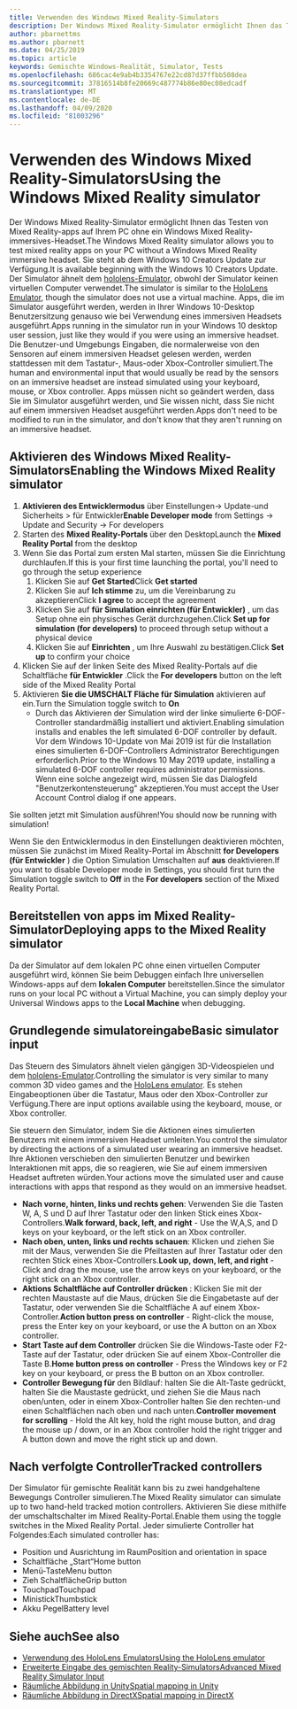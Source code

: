 ```yaml
---
title: Verwenden des Windows Mixed Reality-Simulators
description: Der Windows Mixed Reality-Simulator ermöglicht Ihnen das Testen von Mixed Reality-apps auf Ihrem PC ohne ein Windows Mixed Reality-immersives-Headset.
author: pbarnettms
ms.author: pbarnett
ms.date: 04/25/2019
ms.topic: article
keywords: Gemischte Windows-Realität, Simulator, Tests
ms.openlocfilehash: 686cac4e9ab4b3354767e22cd87d37ffbb508dea
ms.sourcegitcommit: 37816514b8fe20669c487774b86e80ec08edcadf
ms.translationtype: MT
ms.contentlocale: de-DE
ms.lasthandoff: 04/09/2020
ms.locfileid: "81003296"
---
```

# <a name="using-the-windows-mixed-reality-simulator"></a><span data-ttu-id="56e4a-104">Verwenden des Windows Mixed Reality-Simulators</span><span class="sxs-lookup"><span data-stu-id="56e4a-104">Using the Windows Mixed Reality simulator</span></span>

<span data-ttu-id="56e4a-105">Der Windows Mixed Reality-Simulator ermöglicht Ihnen das Testen von Mixed Reality-apps auf Ihrem PC ohne ein Windows Mixed Reality-immersives-Headset.</span><span class="sxs-lookup"><span data-stu-id="56e4a-105">The Windows Mixed Reality simulator allows you to test mixed reality apps on your PC without a Windows Mixed Reality immersive headset.</span></span> <span data-ttu-id="56e4a-106">Sie steht ab dem Windows 10 Creators Update zur Verfügung.</span><span class="sxs-lookup"><span data-stu-id="56e4a-106">It is available beginning with the Windows 10 Creators Update.</span></span> <span data-ttu-id="56e4a-107">Der Simulator ähnelt dem [hololens-Emulator](using-the-hololens-emulator.md), obwohl der Simulator keinen virtuellen Computer verwendet.</span><span class="sxs-lookup"><span data-stu-id="56e4a-107">The simulator is similar to the [HoloLens Emulator](using-the-hololens-emulator.md), though the simulator does not use a virtual machine.</span></span> <span data-ttu-id="56e4a-108">Apps, die im Simulator ausgeführt werden, werden in Ihrer Windows 10-Desktop Benutzersitzung genauso wie bei Verwendung eines immersiven Headsets ausgeführt.</span><span class="sxs-lookup"><span data-stu-id="56e4a-108">Apps running in the simulator run in your Windows 10 desktop user session, just like they would if you were using an immersive headset.</span></span> <span data-ttu-id="56e4a-109">Die Benutzer-und Umgebungs Eingaben, die normalerweise von den Sensoren auf einem immersiven Headset gelesen werden, werden stattdessen mit dem Tastatur-, Maus-oder Xbox-Controller simuliert.</span><span class="sxs-lookup"><span data-stu-id="56e4a-109">The human and environmental input that would usually be read by the sensors on an immersive headset are instead simulated using your keyboard, mouse, or Xbox controller.</span></span> <span data-ttu-id="56e4a-110">Apps müssen nicht so geändert werden, dass Sie im Simulator ausgeführt werden, und Sie wissen nicht, dass Sie nicht auf einem immersiven Headset ausgeführt werden.</span><span class="sxs-lookup"><span data-stu-id="56e4a-110">Apps don't need to be modified to run in the simulator, and don't know that they aren't running on an immersive headset.</span></span>

## <a name="enabling-the-windows-mixed-reality-simulator"></a><span data-ttu-id="56e4a-111">Aktivieren des Windows Mixed Reality-Simulators</span><span class="sxs-lookup"><span data-stu-id="56e4a-111">Enabling the Windows Mixed Reality simulator</span></span>

1. <span data-ttu-id="56e4a-112">**Aktivieren des Entwicklermodus** über Einstellungen-> Update-und Sicherheits > für Entwickler</span><span class="sxs-lookup"><span data-stu-id="56e4a-112">**Enable Developer mode** from Settings -> Update and Security -> For developers</span></span>
2. <span data-ttu-id="56e4a-113">Starten des **Mixed Reality-Portals** über den Desktop</span><span class="sxs-lookup"><span data-stu-id="56e4a-113">Launch the **Mixed Reality Portal** from the desktop</span></span>
3. <span data-ttu-id="56e4a-114">Wenn Sie das Portal zum ersten Mal starten, müssen Sie die Einrichtung durchlaufen.</span><span class="sxs-lookup"><span data-stu-id="56e4a-114">If this is your first time launching the portal, you'll need to go through the setup experience</span></span>
   1. <span data-ttu-id="56e4a-115">Klicken Sie auf **Get Started**</span><span class="sxs-lookup"><span data-stu-id="56e4a-115">Click **Get started**</span></span>
   2. <span data-ttu-id="56e4a-116">Klicken Sie auf **Ich stimme** zu, um die Vereinbarung zu akzeptieren</span><span class="sxs-lookup"><span data-stu-id="56e4a-116">Click **I agree** to accept the agreement</span></span>
   3. <span data-ttu-id="56e4a-117">Klicken Sie auf **für Simulation einrichten (für Entwickler)** , um das Setup ohne ein physisches Gerät durchzugehen.</span><span class="sxs-lookup"><span data-stu-id="56e4a-117">Click **Set up for simulation (for developers)** to proceed through setup without a physical device</span></span>
   4. <span data-ttu-id="56e4a-118">Klicken Sie auf **Einrichten** , um Ihre Auswahl zu bestätigen.</span><span class="sxs-lookup"><span data-stu-id="56e4a-118">Click **Set up** to confirm your choice</span></span>
4. <span data-ttu-id="56e4a-119">Klicken Sie auf der linken Seite des Mixed Reality-Portals auf die Schaltfläche **für Entwickler** .</span><span class="sxs-lookup"><span data-stu-id="56e4a-119">Click the **For developers** button on the left side of the Mixed Reality Portal</span></span>
5. <span data-ttu-id="56e4a-120">Aktivieren **Sie die UMSCHALT Fläche für Simulation** aktivieren auf ein.</span><span class="sxs-lookup"><span data-stu-id="56e4a-120">Turn the Simulation toggle switch to **On**</span></span>
   * <span data-ttu-id="56e4a-121">Durch das Aktivieren der Simulation wird der linke simulierte 6-DOF-Controller standardmäßig installiert und aktiviert.</span><span class="sxs-lookup"><span data-stu-id="56e4a-121">Enabling simulation installs and enables the left simulated 6-DOF controller by default.</span></span>  <span data-ttu-id="56e4a-122">Vor dem Windows 10-Update von Mai 2019 ist für die Installation eines simulierten 6-DOF-Controllers Administrator Berechtigungen erforderlich.</span><span class="sxs-lookup"><span data-stu-id="56e4a-122">Prior to the Windows 10 May 2019 update, installing a simulated 6-DOF controller requires administrator permissions.</span></span>  <span data-ttu-id="56e4a-123">Wenn eine solche angezeigt wird, müssen Sie das Dialogfeld "Benutzerkontensteuerung" akzeptieren.</span><span class="sxs-lookup"><span data-stu-id="56e4a-123">You must accept the User Account Control dialog if one appears.</span></span>

<span data-ttu-id="56e4a-124">Sie sollten jetzt mit Simulation ausführen!</span><span class="sxs-lookup"><span data-stu-id="56e4a-124">You should now be running with simulation!</span></span>

<span data-ttu-id="56e4a-125">Wenn Sie den Entwicklermodus in den Einstellungen deaktivieren möchten, müssen Sie zunächst im Mixed Reality-Portal im Abschnitt **for Developers (für Entwickler** ) die Option Simulation Umschalten auf **aus** deaktivieren.</span><span class="sxs-lookup"><span data-stu-id="56e4a-125">If you want to disable Developer mode in Settings, you should first turn the Simulation toggle switch to **Off** in the **For developers** section of the Mixed Reality Portal.</span></span>

## <a name="deploying-apps-to-the-mixed-reality-simulator"></a><span data-ttu-id="56e4a-126">Bereitstellen von apps im Mixed Reality-Simulator</span><span class="sxs-lookup"><span data-stu-id="56e4a-126">Deploying apps to the Mixed Reality simulator</span></span>

<span data-ttu-id="56e4a-127">Da der Simulator auf dem lokalen PC ohne einen virtuellen Computer ausgeführt wird, können Sie beim Debuggen einfach Ihre universellen Windows-apps auf dem **lokalen Computer** bereitstellen.</span><span class="sxs-lookup"><span data-stu-id="56e4a-127">Since the simulator runs on your local PC without a Virtual Machine, you can simply deploy your Universal Windows apps to the **Local Machine** when debugging.</span></span>

## <a name="basic-simulator-input"></a><span data-ttu-id="56e4a-128">Grundlegende simulatoreingabe</span><span class="sxs-lookup"><span data-stu-id="56e4a-128">Basic simulator input</span></span>

<span data-ttu-id="56e4a-129">Das Steuern des Simulators ähnelt vielen gängigen 3D-Videospielen und dem [hololens-Emulator](using-the-hololens-emulator.md).</span><span class="sxs-lookup"><span data-stu-id="56e4a-129">Controlling the simulator is very similar to many common 3D video games and the [HoloLens emulator](using-the-hololens-emulator.md).</span></span> <span data-ttu-id="56e4a-130">Es stehen Eingabeoptionen über die Tastatur, Maus oder den Xbox-Controller zur Verfügung.</span><span class="sxs-lookup"><span data-stu-id="56e4a-130">There are input options available using the keyboard, mouse, or Xbox controller.</span></span>

<span data-ttu-id="56e4a-131">Sie steuern den Simulator, indem Sie die Aktionen eines simulierten Benutzers mit einem immersiven Headset umleiten.</span><span class="sxs-lookup"><span data-stu-id="56e4a-131">You control the simulator by directing the actions of a simulated user wearing an immersive headset.</span></span> <span data-ttu-id="56e4a-132">Ihre Aktionen verschieben den simulierten Benutzer und bewirken Interaktionen mit apps, die so reagieren, wie Sie auf einem immersiven Headset auftreten würden.</span><span class="sxs-lookup"><span data-stu-id="56e4a-132">Your actions move the simulated user and cause interactions with apps that respond as they would on an immersive headset.</span></span>
* <span data-ttu-id="56e4a-133">**Nach vorne, hinten, links und rechts gehen**: Verwenden Sie die Tasten W, A, S und D auf Ihrer Tastatur oder den linken Stick eines Xbox-Controllers.</span><span class="sxs-lookup"><span data-stu-id="56e4a-133">**Walk forward, back, left, and right** - Use the W,A,S, and D keys on your keyboard, or the left stick on an Xbox controller.</span></span>
* <span data-ttu-id="56e4a-134">**Nach oben, unten, links und rechts schauen**: Klicken und ziehen Sie mit der Maus, verwenden Sie die Pfeiltasten auf Ihrer Tastatur oder den rechten Stick eines Xbox-Controllers.</span><span class="sxs-lookup"><span data-stu-id="56e4a-134">**Look up, down, left, and right** - Click and drag the mouse, use the arrow keys on your keyboard, or the right stick on an Xbox controller.</span></span>
* <span data-ttu-id="56e4a-135">**Aktions Schaltfläche auf Controller drücken** : Klicken Sie mit der rechten Maustaste auf die Maus, drücken Sie die Eingabetaste auf der Tastatur, oder verwenden Sie die Schaltfläche A auf einem Xbox-Controller.</span><span class="sxs-lookup"><span data-stu-id="56e4a-135">**Action button press on controller** - Right-click the mouse, press the Enter key on your keyboard, or use the A button on an Xbox controller.</span></span>
* <span data-ttu-id="56e4a-136">**Start Taste auf dem Controller** drücken Sie die Windows-Taste oder F2-Taste auf der Tastatur, oder drücken Sie auf einem Xbox-Controller die Taste B.</span><span class="sxs-lookup"><span data-stu-id="56e4a-136">**Home button press on controller** - Press the Windows key or F2 key on your keyboard, or press the B button on an Xbox controller.</span></span>
* <span data-ttu-id="56e4a-137">**Controller Bewegung für** den Bildlauf: halten Sie die Alt-Taste gedrückt, halten Sie die Maustaste gedrückt, und ziehen Sie die Maus nach oben/unten, oder in einem Xbox-Controller halten Sie den rechten-und einen Schaltflächen nach oben und nach unten.</span><span class="sxs-lookup"><span data-stu-id="56e4a-137">**Controller movement for scrolling** - Hold the Alt key, hold the right mouse button, and drag the mouse up / down, or in an Xbox controller hold the right trigger and A button down and move the right stick up and down.</span></span>

## <a name="tracked-controllers"></a><span data-ttu-id="56e4a-138">Nach verfolgte Controller</span><span class="sxs-lookup"><span data-stu-id="56e4a-138">Tracked controllers</span></span>

<span data-ttu-id="56e4a-139">Der Simulator für gemischte Realität kann bis zu zwei handgehaltene Bewegungs Controller simulieren.</span><span class="sxs-lookup"><span data-stu-id="56e4a-139">The Mixed Reality simulator can simulate up to two hand-held tracked motion controllers.</span></span> <span data-ttu-id="56e4a-140">Aktivieren Sie diese mithilfe der umschaltschalter im Mixed Reality-Portal.</span><span class="sxs-lookup"><span data-stu-id="56e4a-140">Enable them using the toggle switches in the Mixed Reality Portal.</span></span> <span data-ttu-id="56e4a-141">Jeder simulierte Controller hat Folgendes:</span><span class="sxs-lookup"><span data-stu-id="56e4a-141">Each simulated controller has:</span></span>
* <span data-ttu-id="56e4a-142">Position und Ausrichtung im Raum</span><span class="sxs-lookup"><span data-stu-id="56e4a-142">Position and orientation in space</span></span>
* <span data-ttu-id="56e4a-143">Schaltfläche „Start“</span><span class="sxs-lookup"><span data-stu-id="56e4a-143">Home button</span></span>
* <span data-ttu-id="56e4a-144">Menü-Taste</span><span class="sxs-lookup"><span data-stu-id="56e4a-144">Menu button</span></span>
* <span data-ttu-id="56e4a-145">Zieh Schaltfläche</span><span class="sxs-lookup"><span data-stu-id="56e4a-145">Grip button</span></span>
* <span data-ttu-id="56e4a-146">Touchpad</span><span class="sxs-lookup"><span data-stu-id="56e4a-146">Touchpad</span></span>
* <span data-ttu-id="56e4a-147">Ministick</span><span class="sxs-lookup"><span data-stu-id="56e4a-147">Thumbstick</span></span>
* <span data-ttu-id="56e4a-148">Akku Pegel</span><span class="sxs-lookup"><span data-stu-id="56e4a-148">Battery level</span></span>

## <a name="see-also"></a><span data-ttu-id="56e4a-149">Siehe auch</span><span class="sxs-lookup"><span data-stu-id="56e4a-149">See also</span></span>
* [<span data-ttu-id="56e4a-150">Verwendung des HoloLens Emulators</span><span class="sxs-lookup"><span data-stu-id="56e4a-150">Using the HoloLens emulator</span></span>](using-the-hololens-emulator.md)
* [<span data-ttu-id="56e4a-151">Erweiterte Eingabe des gemischten Reality-Simulators</span><span class="sxs-lookup"><span data-stu-id="56e4a-151">Advanced Mixed Reality Simulator Input</span></span>](advanced-hololens-emulator-and-mixed-reality-simulator-input.md)
* [<span data-ttu-id="56e4a-152">Räumliche Abbildung in Unity</span><span class="sxs-lookup"><span data-stu-id="56e4a-152">Spatial mapping in Unity</span></span>](spatial-mapping-in-unity.md)
* [<span data-ttu-id="56e4a-153">Räumliche Abbildung in DirectX</span><span class="sxs-lookup"><span data-stu-id="56e4a-153">Spatial mapping in DirectX</span></span>](spatial-mapping-in-directx.md)
